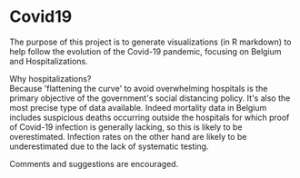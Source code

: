 # Covid19

The purpose of this project is to generate visualizations (in R markdown) to help follow the evolution of the Covid-19 pandemic, focusing on Belgium and Hospitalizations.

Why hospitalizations?  
Because 'flattening the curve' to avoid overwhelming hospitals is the primary objective of the government's social distancing policy.
It's also the most precise type of data available.  Indeed mortality data in Belgium includes suspicious deaths occurring outside the hospitals for which proof of Covid-19 infection is generally lacking, so this is likely to be overestimated.  Infection rates on the other hand are likely to be underestimated due to the lack of systematic testing. 

Comments and suggestions are encouraged.
